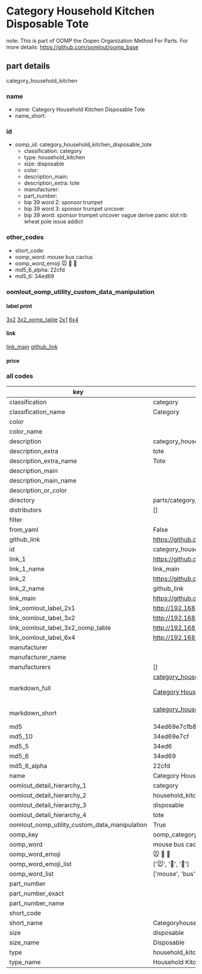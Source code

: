 # Category Household Kitchen Disposable Tote  

note: This is part of OOMP the Oopen Organization Method For Parts. For more details: https://github.com/oomlout/oomp_base

##  part details



category_household_kitchen

### name
* name: Category Household Kitchen Disposable Tote
* name_short: 
### id
* oomp_id: category_household_kitchen_disposable_tote
  * classification: category
  * type: household_kitchen
  * size: disposable
  * color: 
  * description_main: 
  * description_extra: tote
  * manufacturer: 
  * part_number: 
  * bip 39 word 2: sponsor trumpet
  * bip 39 word 3: sponsor trumpet uncover
  * bip 39 word: sponsor trumpet uncover vague derive panic slot rib wheat pole issue addict

### other_codes
* short_code: 
* oomp_word: mouse bus cactus
* oomp_word_emoji :mouse: :bus: :cactus:
* md5_6_alpha: 22cfd
* md5_6: 34ed69






### oomlout_oomp_utility_custom_data_manipulation
#### label print
[3x2](http://192.168.1.245:1112/?label=oomp%2022cfd)
[3x2_oomp_table](http://192.168.1.107:1112/?label=oomp%2022cfd)
[2x1](http://192.168.1.242:1112/?label=oomp%2022cfd)
[6x4](http://192.168.1.55:1112/?label=oomp%2022cfd)    

#### link

[link_main](https://github.com/oomlout/oomlout_oomp_current_version_messy/tree/main/parts/category_household_kitchen_disposable_tote) [github_link](https://github.com/oomlout/oomlout_oomp_part_src/tree/main/parts/category_household_kitchen_disposable_tote)                             

#### price







### all codes 
| key | value |  
| --- | --- |  
| classification | category |  
| classification_name | Category |  
| color |  |  
| color_name |  |  
| description | category_household_kitchen |  
| description_extra | tote |  
| description_extra_name | Tote |  
| description_main |  |  
| description_main_name |  |  
| description_or_color |   |  
| directory | parts/category_household_kitchen_disposable_tote |  
| distributors | [] |  
| filter |  |  
| from_yaml | False |  
| github_link | https://github.com/oomlout/oomlout_oomp_part_src/tree/main/parts/category_household_kitchen_disposable_tote |  
| id | category_household_kitchen_disposable_tote |  
| link_1 | https://github.com/oomlout/oomlout_oomp_current_version_messy/tree/main/parts/category_household_kitchen_disposable_tote |  
| link_1_name | link_main |  
| link_2 | https://github.com/oomlout/oomlout_oomp_part_src/tree/main/parts/category_household_kitchen_disposable_tote |  
| link_2_name | github_link |  
| link_main | https://github.com/oomlout/oomlout_oomp_current_version_messy/tree/main/parts/category_household_kitchen_disposable_tote |  
| link_oomlout_label_2x1 | http://192.168.1.242:1112/?label=oomp%2022cfd |  
| link_oomlout_label_3x2 | http://192.168.1.245:1112/?label=oomp%2022cfd |  
| link_oomlout_label_3x2_oomp_table | http://192.168.1.107:1112/?label=oomp%2022cfd |  
| link_oomlout_label_6x4 | http://192.168.1.55:1112/?label=oomp%2022cfd |  
| manufacturer |  |  
| manufacturer_name |  |  
| manufacturers | [] |  
| markdown_full | [category_household_kitchen_disposable_tote](https://github.com/oomlout/oomlout_oomp_current_version_messy/tree/main/parts/category_household_kitchen_disposable_tote)<br>[](https://github.com/oomlout/oomlout_oomp_current_version_messy/tree/main/parts/category_household_kitchen_disposable_tote)<br>[Category Household Kitchen Disposable Tote](https://github.com/oomlout/oomlout_oomp_current_version_messy/tree/main/parts/category_household_kitchen_disposable_tote)<br><br> |  
| markdown_short | [category_household_kitchen_disposable_tote](https://github.com/oomlout/oomlout_oomp_current_version_messy/tree/main/parts/category_household_kitchen_disposable_tote)<br><br> |  
| md5 | 34ed69e7cfb8f9827e9dbf0bd97a6693 |  
| md5_10 | 34ed69e7cf |  
| md5_5 | 34ed6 |  
| md5_6 | 34ed69 |  
| md5_6_alpha | 22cfd |  
| name | Category Household Kitchen Disposable Tote |  
| oomlout_detail_hierarchy_1 | category |  
| oomlout_detail_hierarchy_2 | household_kitchen |  
| oomlout_detail_hierarchy_3 | disposable |  
| oomlout_detail_hierarchy_4 | tote |  
| oomlout_oomp_utility_custom_data_manipulation | True |  
| oomp_key | oomp_category_household_kitchen_disposable_tote |  
| oomp_word | mouse bus cactus |  
| oomp_word_emoji | :mouse: :bus: :cactus: |  
| oomp_word_emoji_list | [':mouse:', ':bus:', ':cactus:'] |  
| oomp_word_list | ['mouse', 'bus', 'cactus'] |  
| part_number |  |  
| part_number_exact |  |  
| part_number_name |  |  
| short_code |  |  
| short_name | Categoryhouseholdkitchen |  
| size | disposable |  
| size_name | Disposable |  
| type | household_kitchen |  
| type_name | Household Kitchen |  
